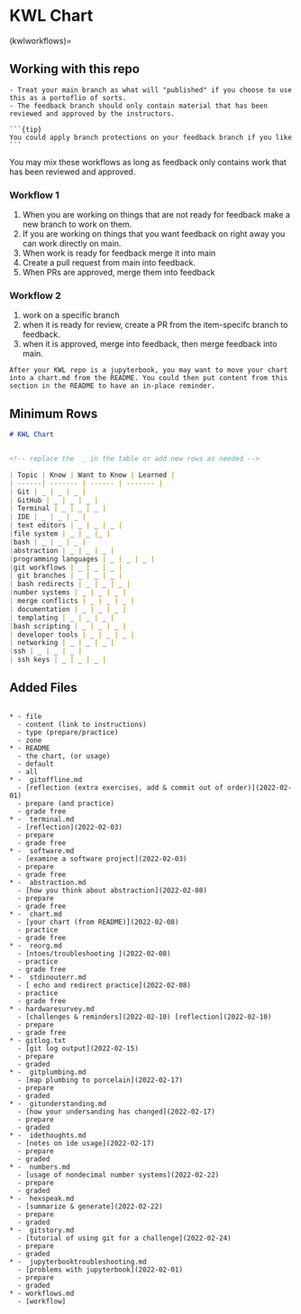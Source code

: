 # KWL Chart


<!-- ```{important}
This is not currently complete but will contain a listing with links to recommendations
``` -->

(kwlworkflows)=
## Working with this repo

```{important}
- Treat your main branch as what will "published" if you choose to use this as a portoflio of sorts.  
- The feedback branch should only contain material that has been reviewed and approved by the instructors.
```

````{margin}
```{tip}
You could apply branch protections on your feedback branch if you like
```
````

You may mix these workflows as long as feedback only contains work that has been reviewed and approved.

### Workflow 1

1. When you are working on things that are not ready for feedback make a
new branch to work on them.  
1. If you are working on things that you want feedback on right away you can work directly on main.
1. When work is ready for feedback merge it into main
1. Create a pull request from main into feedback.
1. When PRs are approved, merge them into feedback

### Workflow 2

1. work on a specific branch
1. when it is ready for review, create a PR from the item-specifc branch to feedback.
1. when it is approved, merge into feedback, then merge feedback into main.


```{tip}
After your KWL repo is a jupyterbook, you may want to move your chart into a chart.md from the README. You could then put content from this section in the README to have an in-place reminder.
```


## Minimum Rows




```Markdown
# KWL Chart


<!-- replace the  _ in the table or add new rows as needed -->

| Topic | Know | Want to Know | Learned |
| ------| ------- | ------ | ------- |
| Git | _ | _ | _ |
| GitHub | _ | _ | _ |
| Terminal | _ | _ | _ |
| IDE | _ | _ | _ |
| text editors | _ | _ | _ |
|file system | _ | _ |_ |
|bash | _ | _ | _ |
|abstraction | _ | _ | _ |
|programming languages | _ | _ | _ |
|git workflows | _ | _ | _ |
| git branches | _ | _ | _ |
| bash redirects | _ | _ | _ |
|number systems | _ | _ | _ |
| merge conflicts | _ | _ | _ |
| documentation | _ | _ | _ |
| templating | _ | _ | _ |
|bash scripting | _ | _ | _ |
| developer tools | _ | _ | _ |
| networking | _ | _ | _ |
|ssh | _ | _ | _ |
| ssh keys | _ | _ | _ |
```



## Added Files

```{list-table}

* - file
  - content (link to instructions)
  - type (prepare/practice)
  - zone
* - README
  - the chart, (or usage)
  - default
  - all
* -  gitoffline.md
  - [reflection (extra exercises, add & commit out of order)](2022-02-01)
  - prepare (and practice)
  - grade free
* -  terminal.md
  - [reflection](2022-02-03)
  - prepare
  - grade free
* -  software.md
  - [examine a software project](2022-02-03)
  - prepare
  - grade free
* -  abstraction.md
  - [how you think about abstraction](2022-02-08)
  - prepare
  - grade free
* -  chart.md
  - [your chart (from README)](2022-02-08)
  - practice
  - grade free
* -  reorg.md
  - [ntoes/troubleshooting ](2022-02-08)
  - practice
  - grade free  
* -  stdinouterr.md
  - [ echo and redirect practice](2022-02-08)
  - practice
  - grade free  
* - hardwaresurvey.md
  - [challenges & reminders](2022-02-10) [reflection](2022-02-10)
  - prepare
  - grade free
* - gitlog.txt
  - [git log output](2022-02-15)
  - prepare
  - graded
* -  gitplumbing.md
  - [map plumbing to porcelain](2022-02-17)
  - prepare
  - graded
* -  gitunderstanding.md
  - [how your undersanding has changed](2022-02-17)
  - prepare
  - graded
* -  idethoughts.md
  - [notes on ide usage](2022-02-17)
  - prepare
  - graded
* -  numbers.md
  - [usage of nondecimal number systems](2022-02-22)
  - prepare
  - graded
* -  hexspeak.md
  - [summarize & generate](2022-02-22)
  - prepare
  - graded
* -  gitstory.md
  - [tutorial of using git for a challenge](2022-02-24)
  - prepare
  - graded
* -  jupyterbooktroubleshooting.md
  - [problems with jupyterbook](2022-02-01)
  - prepare
  - graded
* - workflows.md
  - [workflow]

```
